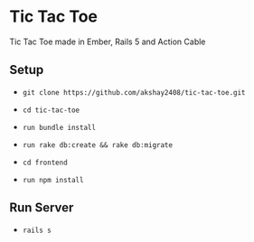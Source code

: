 # Tic Tac Toe

Tic Tac Toe made in Ember, Rails 5 and Action Cable

## Setup
* `git clone https://github.com/akshay2408/tic-tac-toe.git`
* `cd tic-tac-toe`
* `run bundle install`
* `run rake db:create && rake db:migrate`

* `cd frontend`
* `run npm install`

## Run Server
* `rails s`

